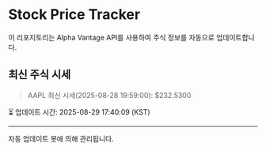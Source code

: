 
# Stock Price Tracker

이 리포지토리는 Alpha Vantage API를 사용하여 주식 정보를 자동으로 업데이트합니다.

## 최신 주식 시세
> AAPL 최신 시세(2025-08-28 19:59:00): $232.5300

⏳ 업데이트 시간: 2025-08-29 17:40:09 (KST)

---
자동 업데이트 봇에 의해 관리됩니다.
